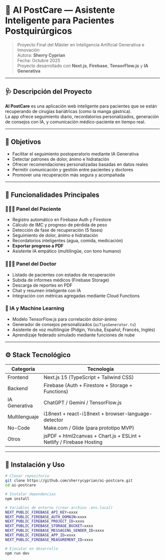 # 💜 AI PostCare — Asistente Inteligente para Pacientes Postquirúrgicos

> Proyecto Final del Máster en Inteligencia Artificial Generativa e Innovación  
> Autora: **Sherry Cyprian**  
> Fecha: Octubre 2025  
> Proyecto desarrollado con **Next.js**, **Firebase**, **TensorFlow.js** y **IA Generativa**

---

## 🩺 Descripción del Proyecto

**AI PostCare** es una aplicación web inteligente para pacientes que se están recuperando de cirugías bariátricas (como la manga gástrica).  
La app ofrece seguimiento diario, recordatorios personalizados, generación de consejos con IA, y comunicación médico-paciente en tiempo real.

---

## 🎯 Objetivos

- Facilitar el seguimiento postoperatorio mediante IA Generativa  
- Detectar patrones de dolor, ánimo e hidratación  
- Ofrecer recomendaciones personalizadas basadas en datos reales  
- Permitir comunicación y gestión entre pacientes y doctores  
- Promover una recuperación más segura y acompañada  

---

## 🧩 Funcionalidades Principales

### 👩🏾‍⚕️ **Panel del Paciente**
- Registro automático en Firebase Auth y Firestore  
- Cálculo de IMC y progreso de pérdida de peso  
- Detección de fase de recuperación (5 fases)  
- Seguimiento de dolor, ánimo e hidratación  
- Recordatorios inteligentes (agua, comida, medicación)  
- **Exportar progreso a PDF**  
- Asistente IA empático (multilingüe, con tono humano)  

### 👨🏻‍⚕️ **Panel del Doctor**
- Listado de pacientes con estados de recuperación  
- Subida de informes médicos (Firebase Storage)  
- Descarga de reportes en PDF  
- Chat y resumen inteligente con IA  
- Integración con métricas agregadas mediante Cloud Functions  

### 🧠 **IA y Machine Learning**
- Modelo TensorFlow.js para correlación dolor-ánimo  
- Generador de consejos personalizados (`aiTipsGenerator.ts`)  
- Asistente de voz multilingüe (Pidgin, Yoruba, Español, Francés, Inglés)  
- Aprendizaje federado simulado mediante funciones de nube  

---

## ⚙️ Stack Tecnológico

| Categoría | Tecnología |
|------------|-------------|
| Frontend | Next.js 15 (TypeScript + Tailwind CSS) |
| Backend | Firebase (Auth + Firestore + Storage + Functions) |
| IA Generativa | ChatGPT / Gemini / TensorFlow.js |
| Multilenguaje | i18next + react-i18next + browser-language-detector |
| No-Code | Make.com / Glide (para prototipo MVP) |
| Otros | jsPDF + html2canvas + Chart.js + ESLint + Netlify / Firebase Hosting |

---

## 🚀 Instalación y Uso

```bash
# Clonar repositorio
git clone https://github.com/sherrycyprian/ai-postcare.git
cd ai-postcare

# Instalar dependencias
npm install

# Variables de entorno (crear archivo .env.local)
NEXT_PUBLIC_FIREBASE_API_KEY=xxxx
NEXT_PUBLIC_FIREBASE_AUTH_DOMAIN=xxxx
NEXT_PUBLIC_FIREBASE_PROJECT_ID=xxxx
NEXT_PUBLIC_FIREBASE_STORAGE_BUCKET=xxxx
NEXT_PUBLIC_FIREBASE_MESSAGING_SENDER_ID=xxxx
NEXT_PUBLIC_FIREBASE_APP_ID=xxxx
NEXT_PUBLIC_FIREBASE_MEASUREMENT_ID=xxxx

# Ejecutar en desarrollo
npm run dev
